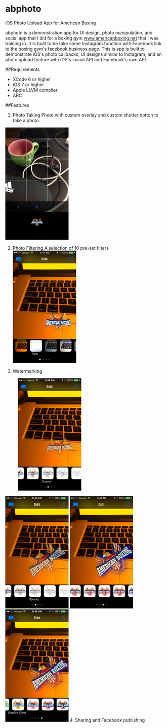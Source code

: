 # abphoto
iOS Photo Upload App for American Boxing

abphoto is a demonstration app for UI design, photo manipulation, and social app that I did for a boxing gym www.americanboxing.net that I was training in.  It is built to be take some Instagram function with Facebook link to the boxing gym's facebook business page.  This is app is built to demonstrate iOS's photo callbacks, UI designs similar to Instagram, and an photo upload feature with iOS's social API and Facebook's own API.  

##Requirements
* XCode 6 or higher
* iOS 7 or higher
* Apple LLVM compiler
* ARC

##Features
1. Photo Taking
Photo with custom overlay and custom shutter botton to take a photo.  
  <img src="screenshots/camera%20overlay.PNG" height="355" width="200" >

2. Photo Filtering
A selection of 10 pre-set filters
<a href="url"><img src="screenshots/filter.PNG" height="355" width="200" ></a>

3. Watermarking

<span>
<figure>
  <a href="screenshots/logo%20opacity.PNG">
    <img src="screenshots/logo%20opacity.PNG" height="355" width="200" alt="Change Logo Opacity from 100% to 20%" title="Change Logo Opacity">
  </a>

</figure>


<a href="screenshots/logo%20sizing%20rotation.PNG">
  <img src="screenshots/logo%20sizing%20rotation.PNG" height="355" width="200" alt="Moving sizing and rotation of watermark" title="Moving sizing and rotation of watermark">
</a>
<a href="screenshots/logo%20drop%20shadow.PNG"><img src="screenshots/logo%20drop%20shadow.PNG" height="355" width="200" ></a>
<a href="screenshots/logo%20drop%20shadow%202.PNG"><img src="screenshots/logo%20drop%20shadow%202.PNG" height="355" width="200" ></a>
</span>
4. Sharing and Facebook publishing 


